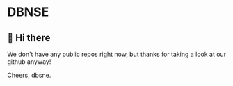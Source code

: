 # DBNSE

## 👋 Hi there

We don't have any public repos right now, but thanks for taking a look at our github anyway!

Cheers,
dbsne.